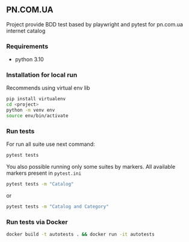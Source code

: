## PN.COM.UA
Project provide BDD test based by playwright and pytest for pn.com.ua internet catalog
### Requirements
 - python 3.10 
### Installation for local run
Recommends using virtual env lib
```bash
pip install virtualenv
cd <project>
python -m venv env
source env/bin/activate
```
### Run tests
For run all suite use next command:
```bash
pytest tests
```
You also possible running only some suites by markers. All available markers present in `pytest.ini`
```bash
pytest tests -m "Catalog"
```
or 
```bash
pytest tests -m "Catalog and Category"
```

### Run tests via Docker
```bash
docker build -t autotests . && docker run -it autotests
```
